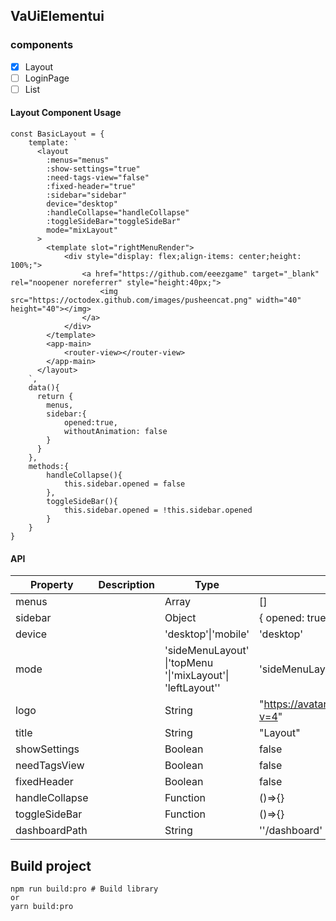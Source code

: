 ## VaUiElementui

### components

- [x] Layout
- [ ] LoginPage
- [ ] List

#### Layout Component Usage

```vue
const BasicLayout = {
    template: `
      <layout
        :menus="menus"
        :show-settings="true"
        :need-tags-view="false"
        :fixed-header="true"
        :sidebar="sidebar"
        device="desktop"
        :handleCollapse="handleCollapse"
        :toggleSideBar="toggleSideBar"
        mode="mixLayout"
      >
        <template slot="rightMenuRender">
            <div style="display: flex;align-items: center;height: 100%;">
                <a href="https://github.com/eeezgame" target="_blank" rel="noopener noreferrer" style="height:40px;">
                    <img src="https://octodex.github.com/images/pusheencat.png" width="40" height="40"></img>   
                </a>
            </div>
        </template>
        <app-main>
            <router-view></router-view>
        </app-main>
      </layout>
    `,
    data(){
      return {
        menus,
        sidebar:{
            opened:true,
            withoutAnimation: false
        }
      }
    },
    methods:{
        handleCollapse(){
            this.sidebar.opened = false
        },
        toggleSideBar(){
            this.sidebar.opened = !this.sidebar.opened
        }
    }
}
```

#### API

| Property       | Description | Type                                                       | Default Value                                          |
| -------------- | ----------- | ---------------------------------------------------------- | ------------------------------------------------------ |
| menus          |             | Array                                                      | []                                                     |
| sidebar        |             | Object                                                     | {   opened: true,   withoutAnimation: false, };        |
| device         |             | 'desktop'\|'mobile'                                        | 'desktop'                                              |
| mode           |             | 'sideMenuLayout' \|'topMenu '\|'mixLayout'\| 'leftLayout'' | 'sideMenuLayout'                                       |
| logo           |             | String                                                     | "https://avatars.githubusercontent.com/u/63237008?v=4" |
| title          |             | String                                                     | "Layout"                                               |
| showSettings   |             | Boolean                                                    | false                                                  |
| needTagsView   |             | Boolean                                                    | false                                                  |
| fixedHeader    |             | Boolean                                                    | false                                                  |
| handleCollapse |             | Function                                                   | ()=>{}                                                 |
| toggleSideBar  |             | Function                                                   | ()=>{}                                                 |
| dashboardPath  |             | String                                                     | ''/dashboard'                                          |



## Build project

```
npm run build:pro # Build library
or
yarn build:pro 
```